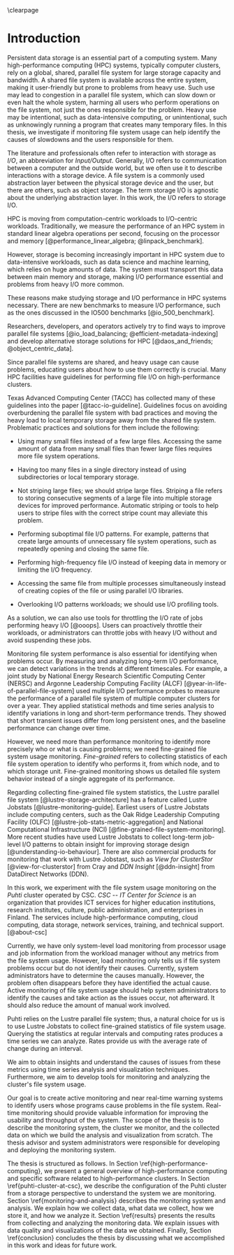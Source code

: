 \clearpage

# Introduction
<!-- TODO: add a figure to the introduction (monitoring, parallel file system) -->

Persistent data storage is an essential part of a computing system.
Many high-performance computing (HPC) systems, typically computer clusters, rely on a global, shared, parallel file system for large storage capacity and bandwidth.
A shared file system is available across the entire system, making it user-friendly but prone to problems from heavy use.
Such use may lead to congestion in a parallel file system, which can slow down or even halt the whole system, harming all users who perform operations on the file system, not just the ones responsible for the problem.
Heavy use may be intentional, such as data-intensive computing, or unintentional, such as unknowingly running a program that creates many temporary files.
In this thesis, we investigate if monitoring file system usage can help identify the causes of slowdowns and the users responsible for them.

The literature and professionals often refer to interaction with storage as *I/O*, an abbreviation for *Input/Output*.
Generally, I/O refers to communication between a computer and the outside world, but we often use it to describe interactions with a storage device.
A file system is a commonly used abstraction layer between the physical storage device and the user, but there are others, such as object storage.
The term storage I/O is agnostic about the underlying abstraction layer.
In this work, the I/O refers to storage I/O.

<!-- TODO: add a reference, we have seen in practice -->
HPC is moving from computation-centric workloads to I/O-centric workloads.
Traditionally, we measure the performance of an HPC system in standard linear algebra operations per second, focusing on the processor and memory [@performance_linear_algebra; @linpack_benchmark].
<!-- A ranking is maintained on the TOP500 list [@top_500]. -->
However, storage is becoming increasingly important in HPC system due to data-intensive workloads, such as data science and machine learning, which relies on huge amounts of data.
The system must transport this data between main memory and storage, making I/O performance essential and problems from heavy I/O more common.
<!-- TODO: edit, which reasons -->
These reasons make studying storage and I/O performance in HPC systems necessary.
There are new benchmarks to measure I/O performance, such as the ones discussed in the IO500 benchmarks [@io_500_benchmark].
<!-- Ranking on IO500 list [@io_500]. -->
Researchers, developers, and operators actively try to find ways to improve parallel file systems [@io_load_balancing; @efficient-metadata-indexing] and develop alternative storage solutions for HPC [@daos_and_friends; @object_centric_data].

Since parallel file systems are shared, and heavy usage can cause problems, educating users about how to use them correctly is crucial.
Many HPC facilities have guidelines for performing file I/O on high-performance clusters.
<!-- TODO: guidelines explained below in bullets -->
Texas Advanced Computing Center (TACC) has collected many of these guidelines into the paper [@tacc-io-guideline].
Guidelines focus on avoiding overburdening the parallel file system with bad practices and moving the heavy load to local temporary storage away from the shared file system.
Problematic practices and solutions for them include the following:

* Using many small files instead of a few large files.
  Accessing the same amount of data from many small files than fewer large files requires more file system operations.

* Having too many files in a single directory instead of using subdirectories or local temporary storage.

* Not striping large files; we should stripe large files.
  Striping a file refers to storing consecutive segments of a large file into multiple storage devices for improved performance.
  Automatic striping or tools to help users to stripe files with the correct stripe count may alleviate this problem.

* Performing suboptimal file I/O patterns.
  For example, patterns that create large amounts of unnecessary file system operations, such as repeatedly opening and closing the same file.

* Performing high-frequency file I/O instead of keeping data in memory or limiting the I/O frequency.

* Accessing the same file from multiple processes simultaneously instead of creating copies of the file or using parallel I/O libraries.

* Overlooking I/O patterns workloads; we should use I/O profiling tools.

As a solution, we can also use tools for throttling the I/O rate of jobs performing heavy I/O [@ooops].
Users can proactively throttle their workloads, or administrators can throttle jobs with heavy I/O without and avoid suspending these jobs.

Monitoring file system performance is also essential for identifying when problems occur.
By measuring and analyzing long-term I/O performance, we can detect variations in the trends at different timescales.
For example, a joint study by National Energy Research Scientific Computing Center (NERSC) and Argonne Leadership Computing Facility (ALCF) [@year-in-life-of-parallel-file-system] used multiple I/O performance probes to measure the performance of a parallel file system of multiple computer clusters for over a year.
They applied statistical methods and time series analysis to identify variations in long and short-term performance trends.
They showed that short transient issues differ from long persistent ones, and the baseline performance can change over time.
<!-- They also mentioned different monitoring levels, such as application-level monitoring, file system workload monitoring, file system capacity and health monitoring, resource manager monitoring, and tracking changes and updates to the system. -->

However, we need more than performance monitoring to identify more precisely who or what is causing problems; we need fine-grained file system usage monitoring.
*Fine-grained* refers to collecting statistics of each file system operation to identify who performs it, from which node, and to which storage unit.
Fine-grained monitoring shows us detailed file system behavior instead of a single aggregate of its performance.

<!-- Fine-grained monitoring produces higher-resolution data, which means more data than simpler aggregates and requires a time series database to store and query efficiently. -->

Regarding collecting fine-grained file system statistics, the Lustre parallel file system [@lustre-storage-architecture] has a feature called Lustre Jobstats [@lustre-monitoring-guide].
Earliest users of Lustre Jobstats include computing centers, such as the Oak Ridge Leadership Computing Facility (OLFC) [@lustre-job-stats-metric-aggregation] and National Computational Infrastructure (NCI) [@fine-grained-file-system-monitoring].
More recent studies have used Lustre Jobstats to collect long-term job-level I/O patterns to obtain insight for improving storage design [@understanding-io-behaviour].
There are also commercial products for monitoring that work with Lustre Jobstast, such as *View for ClusterStor* [@view-for-clusterstor] from Cray and *DDN Insight* [@ddn-insight] from DataDirect Networks (DDN).

<!-- TODO: improve the structure -->
In this work, we experiment with the file system usage monitoring on the *Puhti* cluster operated by CSC.
*CSC -- IT Center for Science* is an organization that provides ICT services for higher education institutions, research institutes, culture, public administration, and enterprises in Finland.
The services include high-performance computing, cloud computing, data storage, network services, training, and technical support. [@about-csc]

Currently, we have only system-level load monitoring from processor usage and job information from the workload manager without any metrics from the file system usage.
However, load monitoring only tells us if file system problems occur but do not identify their causes.
Currently, system administrators have to determine the causes manually.
However, the problem often disappears before they have identified the actual cause.
Active monitoring of file system usage should help system administrators to identify the causes and take action as the issues occur, not afterward.
It should also reduce the amount of manual work involved.

Puhti relies on the Lustre parallel file system; thus, a natural choice for us is to use Lustre Jobstats to collect fine-grained statistics of file system usage.
Querying the statistics at regular intervals and computing rates produces a time series we can analyze.
Rates provide us with the average rate of change during an interval.

We aim to obtain insights and understand the causes of issues from these metrics using time series analysis and visualization techniques.
Furthermore, we aim to develop tools for monitoring and analyzing the cluster's file system usage.

Our goal is to create active monitoring and near real-time warning systems to identify users whose programs cause problems in the file system.
Real-time monitoring should provide valuable information for improving the usability and throughput of the system.
The scope of the thesis is to describe the monitoring system, the cluster we monitor, and the collected data on which we build the analysis and visualization from scratch.
The thesis advisor and system administrators were responsible for developing and deploying the monitoring system.

<!--
Additionally, we aim to provide information that can guide future procurements and configuration changes such that the investments and modifications improve the critical parts of the storage system.
-->

<!-- TODO: discuss more about results -->
The thesis is structured as follows.
In Section \ref{high-performance-computing}, we present a general overview of high-performance computing and specific software related to high-performance clusters.
In Section \ref{puhti-cluster-at-csc}, we describe the configuration of the Puhti cluster from a storage perspective to understand the system we are monitoring.
Section \ref{monitoring-and-analysis} describes the monitoring system and analysis.
We explain how we collect data, what data we collect, how we store it, and how we analyze it.
Section \ref{results} presents the results from collecting and analyzing the monitoring data.
We explain issues with data quality and visualizations of the data we obtained.
Finally, Section \ref{conclusion} concludes the thesis by discussing what we accomplished in this work and ideas for future work.


